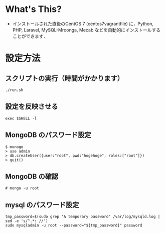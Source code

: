 # What's This?
- インストールされた直後のCentOS 7 (centos7vagrantfile) に，Python, PHP, Laravel, MySQL-Mroonga, Mecab などを自動的にインストールすることができます．

# 設定方法

## スクリプトの実行（時間がかかります）
~~~
./run.sh
~~~

## 設定を反映させる
~~~
exec $SHELL -l
~~~

## MongoDB のパスワード設定
~~~
$ monogo
> use admin
> db.createUser({user:"root", pwd:"hogehoge", roles:["root"]})
> quit()
~~~

## MongoDB の確認
~~~
# mongo -u root
~~~

## mysql のパスワード設定

~~~
tmp_password=$(sudo grep 'A temporary password' /var/log/mysqld.log | sed -e 's/^.*: //')
sudo mysqladmin -u root --password="${tmp_password}" password
~~~

